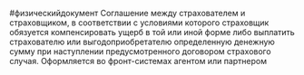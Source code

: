 #физическийдокумент 
Соглашение между страхователем и страховщиком, в соответствии с условиями которого страховщик обязуется компенсировать ущерб в той или иной форме либо выплатить страхователю или выгодоприобретателю определенную денежную сумму при наступлении предусмотренного договором страхового случая. Оформляется во фронт-системах агентом или партнером
